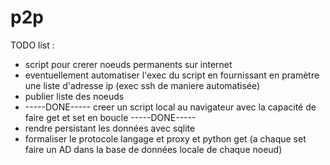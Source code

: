 # p2p

TODO list : 
  - script pour crerer noeuds permanents sur internet
  - eventuellement automatiser l'exec du script en fournissant en pramètre une liste d'adresse ip (exec ssh de maniere automatisée)
  - publier liste des noeuds
  - -----DONE----- creer un script local au navigateur avec la capacité de faire get et set en boucle -----DONE-----
  - rendre persistant les données avec sqlite
  - formaliser le protocole langage et proxy et python get (a chaque set faire un AD dans la base de données locale de chaque noeud)
